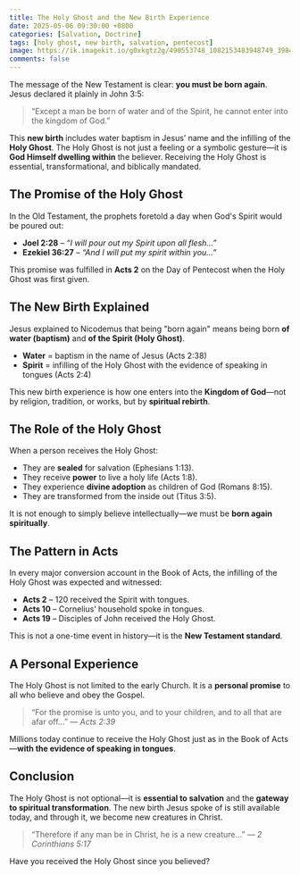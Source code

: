 ```yaml
---
title: The Holy Ghost and the New Birth Experience
date: 2025-05-06 09:30:00 +0800
categories: [Salvation, Doctrine]
tags: [holy ghost, new birth, salvation, pentecost]
image: https://ik.imagekit.io/g0xkgtz2g/490553748_1082153483948749_3984393425650411163_n.jpg?updatedAt=1746661490136
comments: false
---
```


The message of the New Testament is clear: **you must be born again**. Jesus declared it plainly in John 3:5:

> “Except a man be born of water and of the Spirit, he cannot enter into the kingdom of God.”

This **new birth** includes water baptism in Jesus’ name and the infilling of the **Holy Ghost**. The Holy Ghost is not just a feeling or a symbolic gesture—it is **God Himself dwelling within** the believer. Receiving the Holy Ghost is essential, transformational, and biblically mandated.

## The Promise of the Holy Ghost

In the Old Testament, the prophets foretold a day when God's Spirit would be poured out:

- **Joel 2:28** – _“I will pour out my Spirit upon all flesh…”_
- **Ezekiel 36:27** – _“And I will put my spirit within you…”_

This promise was fulfilled in **Acts 2** on the Day of Pentecost when the Holy Ghost was first given.

## The New Birth Explained

Jesus explained to Nicodemus that being "born again" means being born **of water (baptism)** and **of the Spirit (Holy Ghost)**.

- **Water** = baptism in the name of Jesus (Acts 2:38)
- **Spirit** = infilling of the Holy Ghost with the evidence of speaking in tongues (Acts 2:4)

This new birth experience is how one enters into the **Kingdom of God**—not by religion, tradition, or works, but by **spiritual rebirth**.

## The Role of the Holy Ghost

When a person receives the Holy Ghost:

- They are **sealed** for salvation (Ephesians 1:13).
- They receive **power** to live a holy life (Acts 1:8).
- They experience **divine adoption** as children of God (Romans 8:15).
- They are transformed from the inside out (Titus 3:5).

It is not enough to simply believe intellectually—we must be **born again spiritually**.

## The Pattern in Acts

In every major conversion account in the Book of Acts, the infilling of the Holy Ghost was expected and witnessed:

- **Acts 2** – 120 received the Spirit with tongues.
- **Acts 10** – Cornelius’ household spoke in tongues.
- **Acts 19** – Disciples of John received the Holy Ghost.

This is not a one-time event in history—it is the **New Testament standard**.

## A Personal Experience

The Holy Ghost is not limited to the early Church. It is a **personal promise** to all who believe and obey the Gospel.

> “For the promise is unto you, and to your children, and to all that are afar off…” — _Acts 2:39_

Millions today continue to receive the Holy Ghost just as in the Book of Acts—**with the evidence of speaking in tongues**.

## Conclusion

The Holy Ghost is not optional—it is **essential to salvation** and the **gateway to spiritual transformation**. The new birth Jesus spoke of is still available today, and through it, we become new creatures in Christ.

> “Therefore if any man be in Christ, he is a new creature…” — _2 Corinthians 5:17_

Have you received the Holy Ghost since you believed?
